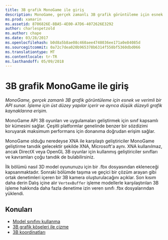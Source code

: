 ```yaml
---
title: 3B grafik MonoGame ile giriş
description: MonoGame, gerçek zamanlı 3B grafik görüntüleme için esnek ve verimli bir API sunar. İşleme için üst düzey yapılar içerir ve ayrıca düşük düzeyli grafik kaynaklarına erişim.
ms.prod: xamarin
ms.assetid: 8706826E-8BA5-4E00-A7D6-4072626E3292
author: charlespetzold
ms.author: chape
ms.date: 03/28/2017
ms.openlocfilehash: b0d8a5b8ae08c460aee4748036ee171a0e84085d
ms.sourcegitcommit: 0a72c7dea020b965378b6314f558bf5360dbd066
ms.translationtype: MT
ms.contentlocale: tr-TR
ms.lasthandoff: 05/09/2018
---
```

# <a name="introduction-to-3d-graphics-with-monogame"></a>3B grafik MonoGame ile giriş

_MonoGame, gerçek zamanlı 3B grafik görüntüleme için esnek ve verimli bir API sunar. İşleme için üst düzey yapılar içerir ve ayrıca düşük düzeyli grafik kaynaklarına erişim._

MonoGame API 3B oyunları ve uygulamaları geliştirmek için sınıf kapsamlı bir kümesini sağlar. Çeşitli platformlar genelinde benzer bir sözdizimi koruyarak maksimum performans için donanıma doğrudan erişim sağlar.

MonoGame olduğu neredeyse XNA ile karşılaştı geliştiriciler MonoGame geliştirme tanıdık gelecektir şekilde XNA, Microsoft'a aynı. XNA kullanılmaz, ancak DirectX veya OpenGL 3B oyunlar için kullanmış geliştiriciler sınıfları ve kavramları çoğu tanıdık de bulabilirsiniz.

İlk bölümü nasıl 3D model oyununuzu için bir .fbx dosyasından ekleneceği kapsanmaktadır. Sonraki bölümde taşıma ve geçici bir çözüm arayan gibi ortak denetimleri içeren bir 3B kamera oluşturulacağını açıklar. Son kısım daha derin Dalış içine alır `VertexBuffer` işleme modellerle karşılaştırılan 3B işleme hakkında daha fazla denetime izin veren sınıfı .fbx dosyalarından yüklendi.


## <a name="topics"></a>Konuları

- [Model sınıfını kullanma](~/graphics-games/monogame/3d/part1.md)
- [3B grafik köşeleri ile çizme](~/graphics-games/monogame/3d/part2.md)
- [3B koordinatları](~/graphics-games/monogame/3d/part3.md)
